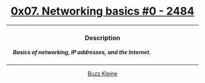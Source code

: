 # [<center>0x07. Networking basics #0 - 2484</center>](https://intranet.hbtn.io/projects/2484)
 ---
 ### <center>Description</center> 
 ##### &emsp; Basics of networking, IP addresses, and the Internet.
 ---
 [<center>Buzz Kleine</center>](github.com/conkobar)
